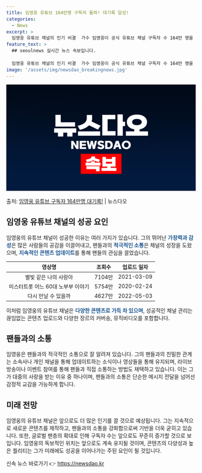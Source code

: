 ```yaml
---
title: 임영웅 유튜브 164만명 구독자 돌파! 대기록 달성!
categories:
  - News
excerpt: >
  임영웅 유튜브 채널의 인기 비결  가수 임영웅이 공식 유튜브 채널 구독자 수 164만 명을 돌파하며 그 인기…
feature_text: >
  ## seoulnews 실시간 뉴스 속보입니다.

  임영웅 유튜브 채널의 인기 비결  가수 임영웅이 공식 유튜브 채널 구독자 수 164만 명을 돌파하며 그 인기…
image: '/assets/img/newsdao_breakingnews.jpg'
---
```


![뉴스다오 속보](/assets/img/newsdao_breakingnews.jpg)

<p>출처: <a href="https://newsdao.kr/4460" rel="dofollow">임영웅 유튜브 구독자 164만명 대기록!</a> | 뉴스다오</p>

<h2 data-ke-size="size26">임영웅 유튜브 채널의 성공 요인</h2>
임영웅의 유튜브 채널이 성공한 이유는 여러 가지가 있습니다. 그의 뛰어난 <b><span style="color: #1a5490;">가창력과 감성</span></b>은 많은 사람들의 공감을 이끌어내고, 팬들과의 <b><span style="color: #1a5490;">적극적인 소통</span></b>은 채널의 성장을 도왔으며, <b><span style="color: #1a5490;">지속적인 콘텐츠 업데이트</span></b>를 통해 팬들의 관심을 끌었습니다.

<table>
	<thead>
		<tr>
			<th style="text-align: center;">영상명</th>
			<th style="text-align: center;">조회수</th>
			<th style="text-align: center;">업로드 일자</th>
		</tr>
	</thead>
	<tbody>
		<tr>
			<td style="text-align: center;">별빛 같은 나의 사랑아</td>
			<td style="text-align: center;">7104만</td>
			<td style="text-align: center;">2021-03-09</td>
		</tr>
		<tr>
			<td style="text-align: center;">미스터트롯 어느 60대 노부부 이야기</td>
			<td style="text-align: center;">5754만</td>
			<td style="text-align: center;">2020-02-24</td>
		</tr>
		<tr>
			<td style="text-align: center;">다시 만날 수 있을까</td>
			<td style="text-align: center;">4627만</td>
			<td style="text-align: center;">2022-05-03</td>
		</tr>
	</tbody>
</table>

이처럼 임영웅의 유튜브 채널은 <b><span style="color: #1a5490;">다양한 콘텐츠로 가득 차 있으며</span></b>, 성공적인 채널 관리는 끊임없는 콘텐츠 업로드와 다양한 장르의 커버송, 뮤직비디오를 포함합니다.

<h2 data-ke-size="size26">팬들과의 소통</h2>
임영웅은 팬들과의 적극적인 소통으로 잘 알려져 있습니다. 그의 팬들과의 친밀한 관계는 소속사나 개인 채널을 통해 업데이트하는 소식이나 영상들을 통해 유지되며, 라이브 방송이나 이벤트 참여를 통해 팬들과 직접 소통하는 방법도 채택하고 있습니다. 이는 그가 대중의 사랑을 받는 이유 중 하나이며, 팬들과의 소통은 단순한 메시지 전달을 넘어선 감정적 교감을 가능하게 합니다.

<h2 data-ke-size="size26">미래 전망</h2>
임영웅의 유튜브 채널은 앞으로도 더 많은 인기를 끌 것으로 예상됩니다. 그는 지속적으로 새로운 콘텐츠를 제작하고, 팬들과의 소통을 강화함으로써 기반을 더욱 굳히고 있습니다. 또한, 글로벌 팬층의 확대로 인해 구독자 수는 앞으로도 꾸준히 증가할 것으로 보입니다. 임영웅의 독보적인 위치는 앞으로도 계속 유지될 것이며, 콘텐츠의 다양성과 높은 퀄리티는 그가 미래에도 성공을 이어나가는 주된 요인이 될 것입니다. 

신속 뉴스 바로가기 👉 <a href="https://newsdao.kr" rel="dofollow">https://newsdao.kr</a>



